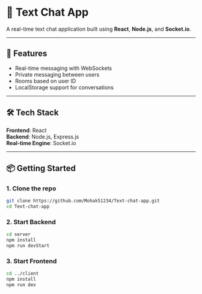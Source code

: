# 💬 Text Chat App

A real-time text chat application built using **React**, **Node.js**, and **Socket.io**.

---

## 🚀 Features
- Real-time messaging with WebSockets
- Private messaging between users
- Rooms based on user ID
- LocalStorage support for conversations

---

## 🛠️ Tech Stack

**Frontend**: React  
**Backend**: Node.js, Express.js  
**Real-time Engine**: Socket.io  

---

## 📦 Getting Started

### 1. Clone the repo
```bash
git clone https://github.com/Mohak51234/Text-chat-app.git
cd Text-chat-app
```

### 2. Start Backend
```bash
cd server
npm install
npm run devStart
```

### 3. Start Frontend
```bash
cd ../client
npm install
npm run dev
```
